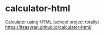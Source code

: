 # calculator-html
Calculator using HTML (school project totally)
https://itzasyran.github.io/calculator-html/
